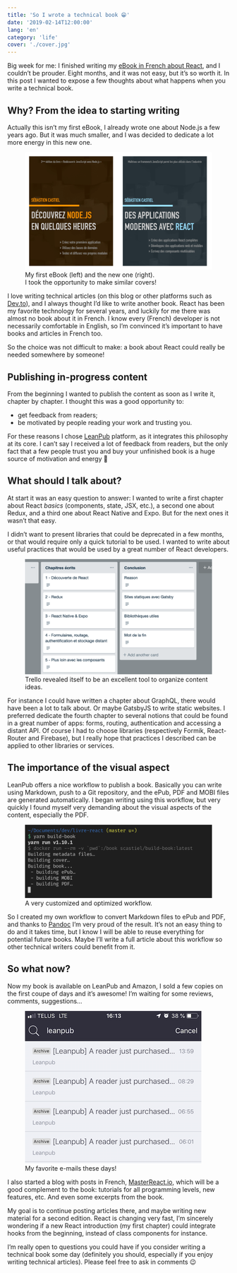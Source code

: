 ```yaml
---
title: 'So I wrote a technical book 😁'
date: '2019-02-14T12:00:00'
lang: 'en'
category: 'life'
cover: './cover.jpg'
---
```


Big week for me: I finished writing my [eBook in French about React](https://www.masterreact.io/livre), and I couldn’t be prouder. Eight months, and it was not easy, but it’s so worth it. In this post I wanted to expose a few thoughts about what happens when you write a technical book.

## Why? From the idea to starting writing

Actually this isn’t my first eBook, I already wrote one about Node.js a few years ago. But it was much smaller, and I was decided to dedicate a lot more energy in this new one.

<figure>
  <img src="./books.png" alt="Book « Découvrez Node.js en quelques heures » and « Des applications modernes avec React »">
  <figcaption>My first eBook (left) and the new one (right).<br/>I took the opportunity to make similar covers!<figcaption>
</figure>

I love writing technical articles (on this blog or other platforms such as [Dev.to](https://dev.to)), and I always thought I’d like to write another book. React has been my favorite technology for several years, and luckily for me there was almost no book about it in French. I know every (French) developer is not necessarily comfortable in English, so I’m convinced it’s important to have books and articles in French too.

So the choice was not difficult to make: a book about React could really be needed somewhere by someone!

## Publishing in-progress content

From the beginning I wanted to publish the content as soon as I write it, chapter by chapter. I thought this was a good opportunity to:

- get feedback from readers;
- be motivated by people reading your work and trusting you.

For these reasons I chose [LeanPub](https://leanpub.com) platform, as it integrates this philosophy at its core. I can’t say I received a lot of feedback from readers, but the only fact that a few people trust you and buy your unfinished book is a huge source of motivation and energy 🙂

## What should I talk about?

At start it was an easy question to answer: I wanted to write a first chapter about React _basics_ (components, state, JSX, etc.), a second one about Redux, and a third one about React Native and Expo. But for the next ones it wasn’t that easy.

I didn’t want to present libraries that could be deprecated in a few months, or that would require only a quick tutorial to be used. I wanted to write about useful practices that would be used by a great number of React developers.

<figure>
  <img src="./trello.png" alt="List of chapters in Trello">
  <figcaption>Trello revealed itself to be an excellent tool to organize content ideas.<figcaption>
</figure>

For instance I could have written a chapter about GraphQL, there would have been a lot to talk about. Or maybe GatsbyJS to write static websites. I preferred dedicate the fourth chapter to several notions that could be found in a great number of apps: forms, routing, authentication and accessing a distant API. Of course I had to choose libraries (respectively Formik, React-Router and Firebase), but I really hope that practices I described can be applied to other libraries or services.

## The importance of the visual aspect

LeanPub offers a nice workflow to publish a book. Basically you can write using Markdown, push to a Git repository, and the ePub, PDF and MOBI files are generated automatically. I began writing using this workflow, but very quickly I found myself very demanding about the visual aspects of the content, especially the PDF.

<figure>
  <img src="./workflow.png" alt="Terminal output of building the book">
  <figcaption>A very customized and optimized workflow.<figcaption>
</figure>

So I created my own workflow to convert Markdown files to ePub and PDF, and thanks to [Pandoc](https://pandoc.org/) I’m very proud of the result. It’s not an easy thing to do and it takes time, but I know I will be able to reuse everything for potential future books. Maybe I’ll write a full article about this workflow so other technical writers could benefit from it.

## So what now?

Now my book is available on LeanPub and Amazon, I sold a few copies on the first coupe of days and it’s awesome! I’m waiting for some reviews, comments, suggestions…

<figure>
  <img src="./mails.png" alt="E-mails from LeanPub: A reader just purchased…">
  <figcaption>My favorite e-mails these days!<figcaption>
</figure>

I also started a blog with posts in French, [MasterReact.io](https://www.masterreact.io), which will be a good complement to the book: tutorials for all programming levels, new features, etc. And even some excerpts from the book.

My goal is to continue posting articles there, and maybe writing new material for a second edition. React is changing very fast, I’m sincerely wondering if a new React introduction (my first chapter) could integrate hooks from the beginning, instead of class components for instance.

I’m really open to questions you could have if you consider writing a technical book some day (definitely you should, especially if you enjoy writing technical articles). Please feel free to ask in comments 😉
